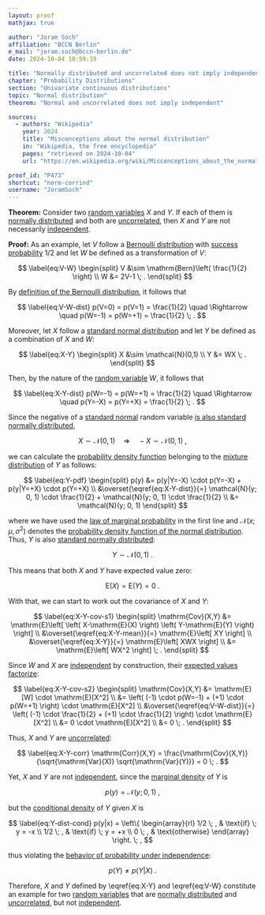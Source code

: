 ```yaml
---
layout: proof
mathjax: true

author: "Joram Soch"
affiliation: "BCCN Berlin"
e_mail: "joram.soch@bccn-berlin.de"
date: 2024-10-04 10:59:19

title: "Normally distributed and uncorrelated does not imply independent"
chapter: "Probability Distributions"
section: "Univariate continuous distributions"
topic: "Normal distribution"
theorem: "Normal and uncorrelated does not imply independent"

sources:
  - authors: "Wikipedia"
    year: 2024
    title: "Misconceptions about the normal distribution"
    in: "Wikipedia, the free encyclopedia"
    pages: "retrieved on 2024-10-04"
    url: "https://en.wikipedia.org/wiki/Misconceptions_about_the_normal_distribution#A_symmetric_example"

proof_id: "P473"
shortcut: "norm-corrind"
username: "JoramSoch"
---
```



**Theorem:** Consider two [random variables](/D/rvar) $X$ and $Y$. If each of them is [normally distributed](/D/norm) and both are [uncorrelated](/D/corr), then $X$ and $Y$ are not necessarily [independent](/D/ind).


**Proof:** As an example, let $V$ follow a [Bernoulli distribution](/D/bern) with [success probability](/D/bern) $1/2$ and let $W$ be defined as a transformation of $V$:

$$ \label{eq:V-W}
\begin{split}
V &\sim \mathrm{Bern}\left( \frac{1}{2} \right) \\
W &= 2V-1 \; .
\end{split}
$$

By [definition of the Bernoulli distribution](/D/bern), it follows that

$$ \label{eq:V-W-dist}
p(V=0)  = p(V=1)  = \frac{1}{2}
\quad \Rightarrow \quad
p(W=-1) = p(W=+1) = \frac{1}{2} \; .
$$

Moreover, let $X$ follow a [standard normal distribution](/D/snorm) and let $Y$ be defined as a combination of $X$ and $W$:

$$ \label{eq:X-Y}
\begin{split}
X &\sim \mathcal{N}(0,1) \\
Y &= WX \; .
\end{split}
$$

Then, by the nature of the [random variable](/D/rvar) $W$, it follows that

$$ \label{eq:X-Y-dist}
p(W=-1) = p(W=+1) = \frac{1}{2}
\quad \Rightarrow \quad
p(Y=-X) = p(Y=+X) = \frac{1}{2} \; .
$$

Since the negative of a [standard normal](/D/snorm) random variable [is also standard normally distributed](/P/norm-lincomb),

$$ \label{eq:X-dist}
 X \sim \mathcal{N}(0,1)
\quad \Rightarrow \quad
-X \sim \mathcal{N}(0,1) \; ,
$$

we can calculate the [probability density function](/D/pdf) belonging to the [mixture distribution](/D/dist-mixt) of $Y$ as follows:

$$ \label{eq:Y-pdf}
\begin{split}
   p(y)
&= p(y|Y=-X) \cdot p(Y=-X) + p(y|Y=+X) \cdot p(Y=+X) \\
&\overset{\eqref{eq:X-Y-dist}}{=} \mathcal{N}(y; 0, 1) \cdot \frac{1}{2} + \mathcal{N}(y; 0, 1) \cdot \frac{1}{2} \\
&= \mathcal{N}(y; 0, 1)
\end{split}
$$

where we have used the [law of marginal probability](/D/prob-marg) in the first line and $\mathcal{N}(x; \mu, \sigma^2)$ denotes the [probability density function of the normal distribution](/P/norm-pdf). Thus, $Y$ is also [standard normally distributed](/D/snorm):

$$ \label{eq:Y-dist}
Y \sim \mathcal{N}(0,1) \; .
$$

This means that both $X$ and $Y$ have expected value zero:

$$ \label{eq:X-Y-mean}
\mathrm{E}(X) = \mathrm{E}(Y) = 0 \; .
$$

With that, we can start to work out the covariance of $X$ and $Y$:

$$ \label{eq:X-Y-cov-s1}
\begin{split}
   \mathrm{Cov}(X,Y)
&= \mathrm{E}\left[ \left( X-\mathrm{E}(X) \right) \left( Y-\mathrm{E}(Y) \right) \right] \\
&\overset{\eqref{eq:X-Y-mean}}{=} \mathrm{E}\left[ XY \right] \\
&\overset{\eqref{eq:X-Y}}{=} \mathrm{E}\left[ XWX \right] \\
&= \mathrm{E}\left[ WX^2 \right] \; .
\end{split}
$$

Since $W$ and $X$ are [independent](/D/ind) by construction, their [expected values factorize](/P/mean-mult):

$$ \label{eq:X-Y-cov-s2}
\begin{split}
   \mathrm{Cov}(X,Y)
&= \mathrm{E}[W] \cdot \mathrm{E}[X^2] \\
&= \left( (-1) \cdot p(W=-1) + (+1) \cdot p(W=+1) \right) \cdot \mathrm{E}[X^2] \\
&\overset{\eqref{eq:V-W-dist}}{=} \left( (-1) \cdot \frac{1}{2} + (+1) \cdot \frac{1}{2} \right) \cdot \mathrm{E}[X^2] \\
&= 0 \cdot \mathrm{E}[X^2] \\
&= 0 \; .
\end{split}
$$

Thus, $X$ and $Y$ are [uncorrelated](/D/corr):

$$ \label{eq:X-Y-corr}
\mathrm{Corr}(X,Y) = \frac{\mathrm{Cov}(X,Y)}{\sqrt{\mathrm{Var}(X)} \sqrt{\mathrm{Var}(Y)}} = 0 \; .
$$

Yet, $X$ and $Y$ are not [independent](/D/ind), since the [marginal density](/D/dist-marg) of $Y$ is

$$ \label{eq:Y-dist-marg}
p(y) = \mathcal{N}(y; 0, 1) \; ,
$$

but the [conditional density](/D/dist-cond) of $Y$ given $X$ is

$$ \label{eq:Y-dist-cond}
p(y|x) = \left\{
\begin{array}{rl}
1/2 \; , & \text{if} \; y = -x \\
1/2 \; , & \text{if} \; y = +x \\
  0 \; , & \text{otherwise}
\end{array}
\right. \; ,
$$

thus violating the [behavior of probability under independence](/P/prob-ind):

$$ \label{eq:X-Y-dep}
p(Y) \neq p(Y|X) \; .
$$

Therefore, $X$ and $Y$ defined by \eqref{eq:X-Y} and \eqref{eq:V-W} constitute an example for two [random variables](/D/rvar) that are [normally distributed](/D/norm) and [uncorrelated](/D/corr), but not [independent](/D/ind).